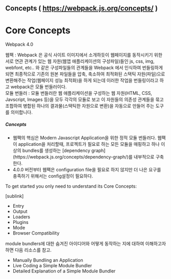 Concepts  ( https://webpack.js.org/concepts/ )
---------



<a name="4949">

# Core Concepts

</a>


Webpack 4.0


<div>웹팩 : Webpack 은 공식 사이트 이미지에서 소개하듯이 웹페이지를 동작시키기 위한 서로 연관 관계가 있는 웹 자원(웹앱 애플리케이션의 구성파일)들인 js, css, img, webfont, etc.. 와 같은 구성파일들의 관계들을 Webpack 에서 인식하여 번들링하게 되면 최종적으로 기존의 원본 파일들을 압축, 축소하여 최적화된 스택틱 자원(파일)으로 변환해주는 작업(웹페이지 성능 최적화)을 하게 되는데 이러한 작업을 번들링이라고 하고 webpack은 모듈 번들러이다.</div>

<div>모듈 번들러 : 모듈 번들러란 웹 애플리케이션을 구성하는 웹 자원(HTML, CSS, Javscript, Images 등)을 모두 각각의 모듈로 보고 이 자원들의 의존성 관계들을 묶고 조합하여 병합된 하나의 결과물(스택틱한 자원으로 변환)을 자동으로 만들어 주는 도구를 의미합니다.</div>



##### Concepts

</a>

<a name="4949"></a>
*   <a name="4949"></a>

    <div><a name="4949">웹팩의 핵심은 Modern Javascript Application을 위한 정적 모듈 번들러다. 웹팩이 application을 처리할때, 프로젝트가 필요로 하는 모든 모듈을 매핑하고 하나 이상의 bundles를 생성하는</a> [dependency graph](https://webpack.js.org/concepts/dependency-graph/)를 내부적으로 구축한다.</div>

*   <div>4.0.0 버전부터 웹팩은 configuration file을 필요로 하지 않지만 더 나은 요구를 충족하기 위해서는 config설정이 필요하다.</div>

<div>To get started you only need to understand its Core Concepts: </div>

[sublink]

*   <div>Entry</div>

*   <div>Output</div>

*   <div>Loaders</div>

*   <div>Plugins</div>

*   <div>Mode</div>

*   <div>Browser Compatibility</div>

<div>module bundlers에 대한 숨겨진 아이디어와 어떻게 동작하는 지에 대하여 이해하고자 하면 다음 리소스를 참고.</div>

*   <div>Manually Bundling an Application</div>

*   <div>Live Coding a Simple Module Bundler</div>

*   <div>Detailed Explanation of a Simple Module Bundler</div>

</div>

</div>
